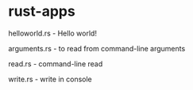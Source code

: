 # rust-apps

helloworld.rs - Hello world!

arguments.rs - to read from command-line arguments

read.rs - command-line read

write.rs - write in console
